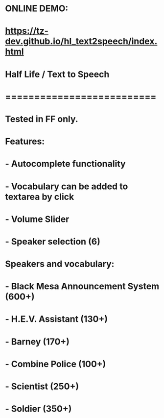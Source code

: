 # ONLINE DEMO:
# https://tz-dev.github.io/hl_text2speech/index.html


# Half Life / Text to Speech
# ==========================
#
# Tested in FF only.
#
# Features:
# 	- Autocomplete functionality
# 	- Vocabulary can be added to textarea by click
# 	- Volume Slider
#	- Speaker selection (6)
#
# Speakers and vocabulary:
#	- Black Mesa Announcement System (600+)
#	- H.E.V. Assistant (130+)
#	- Barney (170+)
#	- Combine Police (100+)
#	- Scientist (250+)
#	- Soldier (350+)
